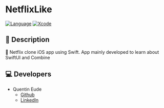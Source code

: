 # NetflixLike
[![Language](https://img.shields.io/badge/Swift-5.1-brightgreen.svg)](http://swift.org)
[![Xcode](https://img.shields.io/badge/Xcode-11.0-brightgreen.svg)](https://developer.apple.com/download/more/)

## 📖 Description
📱 Netflix clone iOS app using Swift. App mainly developed to learn about SwiftUI and Combine

## 💻 Developers
* Quentin Eude
    * [Github](https://github.com/qeude)
    * [LinkedIn](https://www.linkedin.com/in/quentineude/)

